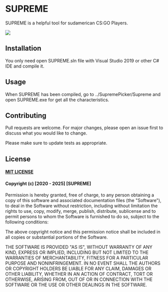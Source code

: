 # SUPREME

SUPREME is a helpful tool for sudamerican CS:GO Players.

[![](https://im3.ezgif.com/tmp/ezgif-3-cbfa0bab7c.gif)]()

## Installation

You only need open SUPREME.sln file with Visual Studio 2019 or other C# IDE and compile it.

## Usage


When SUPREME has been compiled, go to ../SupremePicker/Supreme and open SUPREME.exe for get all the characteristics.


## Contributing
Pull requests are welcome. For major changes, please open an issue first to discuss what you would like to change.

Please make sure to update tests as appropriate.

## License

#### [MIT LICENSE](https://choosealicense.com/licenses/mit/)
#### Copyright (c) [2020 - 2025] [SUPREME]

Permission is hereby granted, free of charge, to any person obtaining a copy
of this software and associated documentation files (the "Software"), to deal
in the Software without restriction, including without limitation the rights
to use, copy, modify, merge, publish, distribute, sublicense and to permit persons to whom the Software is
furnished to do so, subject to the following conditions:

The above copyright notice and this permission notice shall be included in all
copies or substantial portions of the Software.

THE SOFTWARE IS PROVIDED "AS IS", WITHOUT WARRANTY OF ANY KIND, EXPRESS OR
IMPLIED, INCLUDING BUT NOT LIMITED TO THE WARRANTIES OF MERCHANTABILITY,
FITNESS FOR A PARTICULAR PURPOSE AND NONINFRINGEMENT. IN NO EVENT SHALL THE
AUTHORS OR COPYRIGHT HOLDERS BE LIABLE FOR ANY CLAIM, DAMAGES OR OTHER
LIABILITY, WHETHER IN AN ACTION OF CONTRACT, TORT OR OTHERWISE, ARISING FROM,
OUT OF OR IN CONNECTION WITH THE SOFTWARE OR THE USE OR OTHER DEALINGS IN THE
SOFTWARE.
